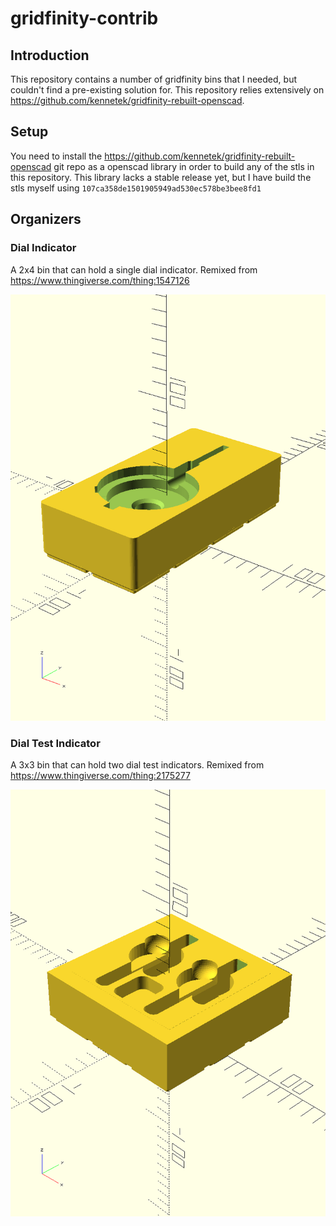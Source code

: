 # gridfinity-contrib

## Introduction
This repository contains a number of gridfinity bins that I needed, but couldn't find a pre-existing solution for. This repository relies extensively on https://github.com/kennetek/gridfinity-rebuilt-openscad. 

## Setup
You need to install the https://github.com/kennetek/gridfinity-rebuilt-openscad git repo as a openscad library in order to build any of the stls in this repository. This library lacks a stable release yet, but I have build the stls myself using `107ca358de1501905949ad530ec578be3bee8fd1`

## Organizers

### Dial Indicator

A 2x4 bin that can hold a single dial indicator. Remixed from https://www.thingiverse.com/thing:1547126

![Dial Indicator](./dial-indicator/image.png)

### Dial Test Indicator

A 3x3 bin that can hold two dial test indicators. Remixed from https://www.thingiverse.com/thing:2175277

![Dial Test Indicator](./dial-test-indicator/image.png)
